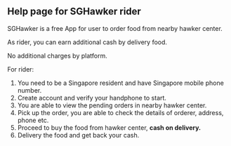 ## Help page for SGHawker rider

SGHawker is a free App for user to order food from nearby hawker center.

As rider, you can earn additional cash by delivery food. 

No additional charges by platform.

For rider:

1. You need to be a Singapore resident and have Singapore mobile phone number.
2. Create account and verify your handphone to start.
3. You are able to view the pending orders in nearby hawker center.
4. Pick up the order, you are able to check the details of orderer, address, phone etc.
5. Proceed to buy the food from hawker center, **cash on delivery.**
6. Delivery the food and get back your cash.
